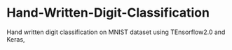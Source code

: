 # Hand-Written-Digit-Classification
Hand written digit classification on MNIST dataset using TEnsorflow2.0 and Keras,

